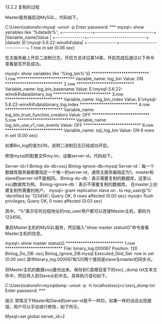 #### 
  13.2.2 复制的过程


Master服务器启动MySQL，代码如下。

&#13;
    C:\Users\salonshi>mysql -uroot -p&#13;
    Enter password: ***&#13;
    mysql> show variables like '%datadir%';&#13;
    +---------------+------------------------------+&#13;
    |Variable_name|Value            |&#13;
    +---------------+------------------------------+&#13;
    |datadir   |E:\mysql-5.6.22-winx64\data\|&#13;
    +---------------+------------------------------+&#13;
    1 row in set (0.06 sec)&#13;

在主服务器上开启二进制日志，开启方法详见第14章。开启完成后通过以下命令查看是否开启成功。

&#13;
    mysql> show variables like '%log_bin%'\G&#13;
    *************************** 1.row ***************************&#13;
    Variable_name: log_bin&#13;
      Value: ON&#13;
    *************************** 2.row ***************************&#13;
    Variable_name: log_bin_basename&#13;
      Value: E:\mysql-5.6.22-winx64\data\binary_log&#13;
    *************************** 3.row ***************************&#13;
    Variable_name: log_bin_index&#13;
      Value: E:\mysql-5.6.22-winx64\data\binary_log.index&#13;
    *************************** 4.row ***************************&#13;
    Variable_name: log_bin_trust_function_creators&#13;
      Value: OFF&#13;
    *************************** 5.row ***************************&#13;
    Variable_name: log_bin_use_v1_row_events&#13;
      Value: OFF&#13;
    *************************** 6.row ***************************&#13;
    Variable_name: sql_log_bin&#13;
      Value: ON&#13;
    6 rows in set (0.00 sec)&#13;

如果Bin_log的值为ON，说明二进制日志已经成功开启。

修改mysql的配置文件my.ini，设置server-id，代码如下。

&#13;
    Server-id=1&#13;
    Binlog-do-db=xscj&#13;
    Binlog-ignore-db=mysql&#13;
    Server-id：每一个数据库服务器都要指定一个唯一的server-id，通常主服务器指定为1，master和slave的server-id不能相同。&#13;
    Binlog-do-db：表示需要复制的数据库，这里以xscj数据库为例。&#13;
    Binlog-ignore-db：表示不需要复制的数据库。&#13;
    在master上创建复制所需要的账户。&#13;
    mysql> grant replication slave on *.* to rep_user@'%’ 'dentified by '123456';&#13;
    Query OK, 0 rows affected (0.00 sec)&#13;
    mysql> flush privileges;&#13;
    Query OK, 0 rows affected (0.03 sec)&#13;

其中，“%”表示任何远程地址的rep_user用户都可以连接Master主机，密码为123456。

重启Master主机的MySQL服务，然后输入“show master status\G”命令查看Master主机的信息。

&#13;
    mysql> show master status\G&#13;
    *************************** 1.row ***************************&#13;
        File: binary_log.000067&#13;
      Position: 120&#13;
    Binlog_Do_DB: xscj&#13;
    Binlog_Ignore_DB:mysql&#13;
    Executed_Gtid_Set:&#13;
    row in set (0.00 sec)&#13;
    其中binary_log.000067和120两个值将是slave与master的同步点。&#13;

将Master主机的数据xscj备份出来，保存到C盘根目录下的xscj _dump.txt文本文件中，然后导入到Slave从机中去，具体执行语句如下。

&#13;
    C:\Users\salonshi>mysqldump -uroot -p -h localhostxscj>c:\xscj_dump.txt&#13;
    Enter password: ***&#13;

提示 
 常情况下Master和Slave的server-id是不一样的，如果一样的话会出现报错，用户可以手动进行修改，如下所示。

&#13;
    Mysql>set global server_id=2&#13;

